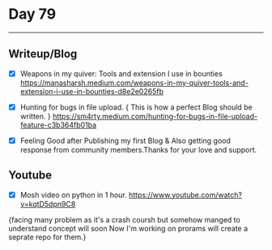 # Day 79
___
## Writeup/Blog
- [x] Weapons in my quiver: Tools and extension I use in bounties
https://manasharsh.medium.com/weapons-in-my-quiver-tools-and-extension-i-use-in-bounties-d8e2e0265fb

- [x] Hunting for bugs in file upload. { This is how a perfect Blog should be written. }
 https://sm4rty.medium.com/hunting-for-bugs-in-file-upload-feature-c3b364fb01ba

- [x] Feeling Good after Publishing my first Blog & Also getting good response from community members.Thanks for your love and support.

## Youtube
- [x] Mosh video on python in 1 hour.
https://www.youtube.com/watch?v=kqtD5dpn9C8

{facing many problem as it's a crash coursh but somehow manged to understand concept will soon Now I'm working on prorams will create a seprate repo for them.}



